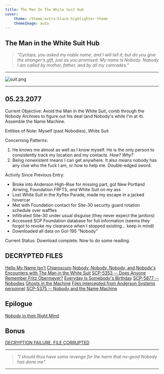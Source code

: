 ```yaml
---
title: The Man In The White Suit Hub
cover:
    theme: /theme:extra-black-highlighter-theme
    themeImage: auto
---
```


## **The Man in the White Suit Hub**

> _"Cyclops, you asked my noble name, and I will tell it; but do you give the stranger's gift, just as you promised. My name is Nobody. Nobody I am called by mother, father, and by all my comrades."_

---

![suit.png](https://scp-wiki.wdfiles.com/local--files/the-man-in-the-white-suit-hub/suit.png)

---

## 05.23.2077

Current Objective: Avoid the Man in the White Suit, comb through the Nobody Archives to figure out his deal (and Nobody's while I'm at it). Assemble the Name Machine.

Entities of Note: Myself (past Nobodies), White Suit

Concerning Patterns:

1.  He knows me almost as well as I know myself. He is the only person to consistently track my location and my contacts. _How? Why?_
2.  Being nonexistent means I can get anywhere. It also means nobody has any clue who the fuck I am, or how to help me. Double-edged sword.

Activity Since Previous Entry:

-   Broke into Anderson High-Rise for missing part, got New Portland Airwing, Foundation FRFTS, _and_ White Suit on my ass
-   Lost White Suit in the Xyflex Parade, made my escape in a jacked hovercar
-   Met with Foundation contact for Site-30 security guard rotation schedule over waffles
-   Infiltrated Site-30 under usual disguise (they never expect the janitors)
-   Accessed SCP Foundation database for full information (seems they forgot to revoke my clearance when I stopped existing… keep in mind)
-   Downloaded all data on GoI-195 "Nobody"

Current Status: Download complete. Now to do some reading.

## **DECRYPTED FILES**

[Hello My Name Isn't](/hello-my-name-isnt)
[Chiaroscuro](/chiaroscuro)
[Nobody, Nobody, Nobody, and Nobody's Encounters with The Man in the White Suit](/nobodyx4)
[SCP-5353 -- Does Anyone Remember Fritz Obermeyer?](/scp-5353)
[Everyday Is Somebody's Birthday](/everyday-is-somebodys-birthday)
[SCP-5877 -- Nobodies](/scp-5877)
[Ghosts in the Machine](/ghosts-in-the-machine)
[Files intercepted from Anderson Systems personnel](/intercepts)
[SCP-5375 -- Nobody and the Name Machine](/scp-5375)

## Epilogue

[Nobody in their Right Mind](/nobody-in-their-right-mind)

## Bonus

[DECRYPTION FAILURE, FILE CORRUPTED](/memebodies)

---

> _"I should thus have some revenge for the harm that no-good Nobody has done me"._

---
